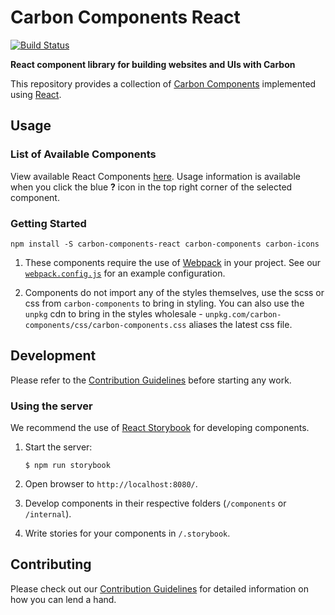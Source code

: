 # Carbon Components React

[![Build Status](https://travis-ci.org/carbon-design-system/carbon-components-react.svg?branch=master)](https://travis-ci.org/carbon-design-system/carbon-components-react)

**React component library for building websites and UIs with Carbon**

This repository provides a collection of [Carbon Components](https://github.com/carbon-design-system/carbon-components) implemented using [React](https://facebook.github.io/react/).

## Usage

### List of Available Components

View available React Components [here](https://react.carbondesignsystem.com). Usage information is available when you click the blue **?** icon in the top right corner of the selected component.

### Getting Started

```
npm install -S carbon-components-react carbon-components carbon-icons
```

1. These components require the use of [Webpack](http://webpack.github.io/docs/tutorials/getting-started/) in your project. See our [`webpack.config.js`](/.storybook/webpack.config.js) for an example configuration.

2. Components do not import any of the styles themselves, use the scss or css from `carbon-components` to bring in styling. You can also use the `unpkg` cdn to bring in the styles wholesale - `unpkg.com/carbon-components/css/carbon-components.css` aliases the latest css file.

## Development

Please refer to the [Contribution Guidelines](CONTRIBUTING.md) before starting any work.

### Using the server

We recommend the use of [React Storybook](https://github.com/storybooks/react-storybook) for developing components.

1. Start the server:

	```
	$ npm run storybook
	```

2. Open browser to `http://localhost:8080/`.

3. Develop components in their respective folders (`/components` or `/internal`).

4. Write stories for your components in `/.storybook`.

## Contributing

Please check out our [Contribution Guidelines](CONTRIBUTING.md) for detailed information on how you can lend a hand.
